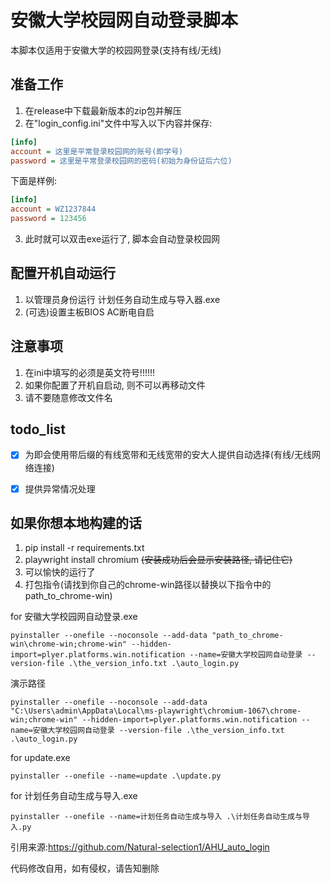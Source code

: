 # 安徽大学校园网自动登录脚本
本脚本仅适用于安徽大学的校园网登录(支持有线/无线)

## 准备工作

1. 在release中下载最新版本的zip包并解压
2. 在"login_config.ini"文件中写入以下内容并保存:

```ini
[info]
account = 这里是平常登录校园网的账号(即学号)
password = 这里是平常登录校园网的密码(初始为身份证后六位)
```

下面是样例:

```ini
[info]
account = WZ1237844
password = 123456
```

3. 此时就可以双击exe运行了, 脚本会自动登录校园网


## 配置开机自动运行
1. 以管理员身份运行 计划任务自动生成与导入器.exe
2. (可选)设置主板BIOS AC断电自启
## 注意事项

1. 在ini中填写的必须是英文符号!!!!!!
2. 如果你配置了开机自启动, 则不可以再移动文件
3. 请不要随意修改文件名


## todo_list

- [x] 为即会使用带后缀的有线宽带和无线宽带的安大人提供自动选择(有线/无线网络连接)
- [x] 提供异常情况处理


## 如果你想本地构建的话
1. pip install -r requirements.txt
2. playwright install chromium ~~(安装成功后会显示安装路径, 请记住它)~~
3. 可以愉快的运行了
4. 打包指令(请找到你自己的chrome-win路径以替换以下指令中的path_to_chrome-win)

for 安徽大学校园网自动登录.exe
```shell
pyinstaller --onefile --noconsole --add-data "path_to_chrome-win\chrome-win;chrome-win" --hidden-import=plyer.platforms.win.notification --name=安徽大学校园网自动登录 --version-file .\the_version_info.txt .\auto_login.py
```
演示路径
```shell
pyinstaller --onefile --noconsole --add-data "C:\Users\admin\AppData\Local\ms-playwright\chromium-1067\chrome-win;chrome-win" --hidden-import=plyer.platforms.win.notification --name=安徽大学校园网自动登录 --version-file .\the_version_info.txt .\auto_login.py
```

for update.exe
```shell
pyinstaller --onefile --name=update .\update.py
```
for 计划任务自动生成与导入.exe
```shell
pyinstaller --onefile --name=计划任务自动生成与导入 .\计划任务自动生成与导入.py
```
引用来源:https://github.com/Natural-selection1/AHU_auto_login

代码修改自用，如有侵权，请告知删除